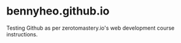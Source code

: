 # bennyheo.github.io

Testing Github as per zerotomastery.io's web development course instructions.

